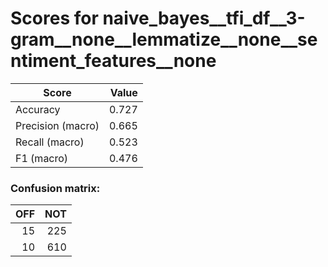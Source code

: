 # Scores for naive_bayes__tfi_df__3-gram__none__lemmatize__none__sentiment_features__none
|      Score      |Value|
|-----------------|----:|
|Accuracy         |0.727|
|Precision (macro)|0.665|
|Recall (macro)   |0.523|
|F1 (macro)       |0.476|

### Confusion matrix:
|OFF|NOT|
|--:|--:|
| 15|225|
| 10|610|
